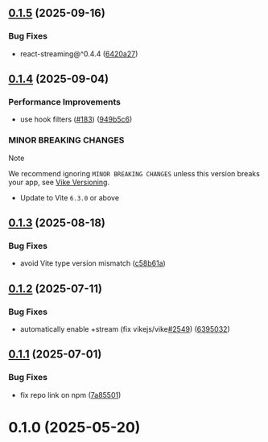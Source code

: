 ## [0.1.5](https://github.com/vikejs/vike-react/compare/vike-react-zustand@0.1.4...vike-react-zustand@0.1.5) (2025-09-16)


### Bug Fixes

* react-streaming@^0.4.4 ([6420a27](https://github.com/vikejs/vike-react/commit/6420a277e86d0cf829de21f2a22fcf070f1075cd))



## [0.1.4](https://github.com/vikejs/vike-react/compare/vike-react-zustand@0.1.3...vike-react-zustand@0.1.4) (2025-09-04)


### Performance Improvements

* use hook filters ([#183](https://github.com/vikejs/vike-react/issues/183)) ([949b5c6](https://github.com/vikejs/vike-react/commit/949b5c678ee0923f26416ac3992e3b2f56da7907))


### MINOR BREAKING CHANGES

> [!NOTE]
> We recommend ignoring `MINOR BREAKING CHANGES` unless this version breaks your app, see [Vike Versioning](https://vike.dev/versioning).

* Update to Vite `6.3.0` or above



## [0.1.3](https://github.com/vikejs/vike-react/compare/vike-react-zustand@0.1.2...vike-react-zustand@0.1.3) (2025-08-18)


### Bug Fixes

* avoid Vite type version mismatch ([c58b61a](https://github.com/vikejs/vike-react/commit/c58b61ab0c22e3781a65575202ba634dcebd6496))



## [0.1.2](https://github.com/vikejs/vike-react/compare/vike-react-zustand@0.1.1...vike-react-zustand@0.1.2) (2025-07-11)


### Bug Fixes

* automatically enable +stream (fix vikejs/vike[#2549](https://github.com/vikejs/vike-react/issues/2549)) ([6395032](https://github.com/vikejs/vike-react/commit/63950323133ddfac47e418c82e29490ee6efce4a))



## [0.1.1](https://github.com/vikejs/vike-react/compare/vike-react-zustand@0.1.0...vike-react-zustand@0.1.1) (2025-07-01)


### Bug Fixes

* fix repo link on npm ([7a85501](https://github.com/vikejs/vike-react/commit/7a85501148774c871a342881cbe9f06678378754))



# 0.1.0 (2025-05-20)



